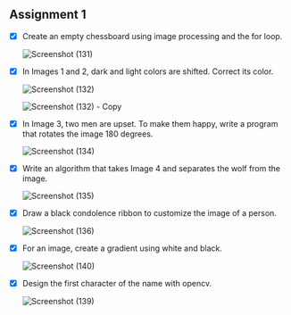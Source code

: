 ## Assignment 1

- [x] Create an empty chessboard using image processing and the for loop.

  ![Screenshot (131)](https://user-images.githubusercontent.com/88143329/139413640-3e338ec3-1670-4d20-8211-dafeb4dd7f4d.png)
  
 
- [x] In Images 1 and 2, dark and light colors are shifted. Correct its color.

  ![Screenshot (132)](https://user-images.githubusercontent.com/88143329/139416001-8ad062e6-be0f-4826-92ac-8b23d2dea77f.png)
  
  ![Screenshot (132) - Copy](https://user-images.githubusercontent.com/88143329/139416063-c8c299fb-b89b-4791-9aa6-ae0cc06faed6.png)
  
  
- [x] In Image 3, two men are upset. To make them happy, write a program that rotates the image 180 degrees.

  ![Screenshot (134)](https://user-images.githubusercontent.com/88143329/139416354-978d9b5c-50d8-4f00-bc21-9df366207a29.png)
  
  
- [x] Write an algorithm that takes Image 4 and separates the wolf from the image.

  ![Screenshot (135)](https://user-images.githubusercontent.com/88143329/139416662-51b91fa0-5be0-437e-b7aa-10ab7c12c956.png)
  
  
- [x] Draw a black condolence ribbon to customize the image of a person.

   ![Screenshot (136)](https://user-images.githubusercontent.com/88143329/139416857-be196017-7e42-41fa-aa2c-5a9701314470.png)


- [x] For an image, create a gradient using white and black.

  ![Screenshot (140)](https://user-images.githubusercontent.com/88143329/139578361-576f4d10-f678-423c-990b-bda299a6926e.png)
  
  
- [x] Design the first character of the name with opencv.

  ![Screenshot (139)](https://user-images.githubusercontent.com/88143329/139578463-b4daac5c-442d-4d9f-ac8b-016280bf1fd5.png)
